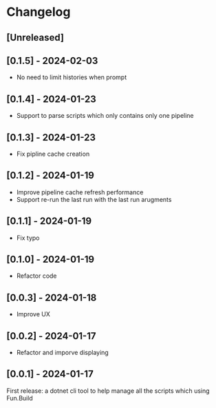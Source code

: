 # Changelog

## [Unreleased]

## [0.1.5] - 2024-02-03

- No need to limit histories when prompt

## [0.1.4] - 2024-01-23

- Support to parse scripts which only contains only one pipeline 

## [0.1.3] - 2024-01-23

- Fix pipline cache creation

## [0.1.2] - 2024-01-19

- Improve pipeline cache refresh performance
- Support re-run the last run with the last run arugments

## [0.1.1] - 2024-01-19

- Fix typo

## [0.1.0] - 2024-01-19

- Refactor code

## [0.0.3] - 2024-01-18

- Improve UX

## [0.0.2] - 2024-01-17

- Refactor and imporve displaying

## [0.0.1] - 2024-01-17

First release: a dotnet cli tool to help manage all the scripts which using Fun.Build
